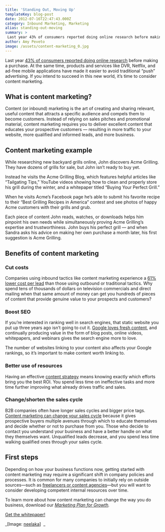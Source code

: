 ```yaml
---
title: 'Standing Out, Moving Up'
templateKey: blog-post
date: 2012-07-16T22:47:43.000Z
category: Inbound Marketing, Marketing
alias: standing-out-moving
summary: > 
 Last year 43% of consumers reported doing online research before making a purchase. At the same time, products and services like DVR, Netflix, and ad-free mobile applications have made it easier to avoid traditional "push" advertising. If you intend to succeed in this new world, it’s time to consider content marketing.
author: Amy Peveto
image: /assets/content-marketing_0.jpg
---
```


Last year [43% of consumers reported doing online research](http://www.mediapost.com/publications/article/145226/online-research-a-significant-part-of-consumer-buy.html) before making a purchase. At the same time, products and services like DVR, Netflix, and ad-free mobile applications have made it easier to avoid traditional “push” advertising. If you intend to succeed in this new world, it’s time to consider content marketing.

What is content marketing?
--------------------------

Content (or inbound) marketing is the art of creating and sharing relevant, useful content that attracts a specific audience and compels them to become customers. Instead of relying on sales pitches and promotional material, content marketing requires you to deliver excellent content that educates your prospective customers — resulting in more traffic to your website, more qualified and informed leads, and more business.

Content marketing example
-------------------------

While researching new backyard grills online, John discovers Acme Grilling. They have dozens of grills for sale, but John isn’t ready to buy yet.

Instead he visits the Acme Grilling Blog, which features helpful articles like “Tailgating Tips,” YouTube videos showing how to clean and properly store his grill during the winter, and a whitepaper titled “Buying Your Perfect Grill.”

When he visits Acme’s Facebook page he’s able to submit his favorite recipe to their “Best Grilling Recipes in America” contest and see photos of happy Acme customers with their grills and grub.

Each piece of content John reads, watches, or downloads helps him pinpoint his own needs while simultaneously proving Acme Grilling’s expertise and trustworthiness. John buys his perfect grill — and when Sandra asks his advice on making her own purchase a month later, his first suggestion is Acme Grilling.

Benefits of content marketing
-----------------------------

### Cut costs

Companies using inbound tactics like content marketing experience a [61% lower cost per lead](http://www.marketingcharts.com/uncategorized/inbound-marketers-enjoy-lower-cost-per-lead-21269/) than those using outbound or traditional tactics. Why spend tens of thousands of dollars on television commercials and direct mailing when that same amount of money can get you hundreds of pieces of content that provide genuine value to your prospects and customers?

### Boost SEO

If you’re interested in ranking well in search engines, that static website you put up three years ago isn’t going to cut it. [Google loves fresh content](http://support.contentgems.com/), and continually producing value in the form of blog posts, online videos, whitepapers, and webinars gives the search engine more to love.

The number of websites linking to your content also affects your Google rankings, so it’s important to make content worth linking to.

### Better use of resources

Having an effective [content strategy](/blog/05/14/2012/why-content-strategy-matters) means knowing exactly which efforts bring you the best ROI. You spend less time on ineffective tasks and more time further improving what already drives traffic and sales.

### Change/shorten the sales cycle

B2B companies often have longer sales cycles and bigger price tags. [Content marketing can change your sales cycle](http://www.thesaleslion.com/relationship-content-marketing-sales-process/) because it gives prospective buyers multiple avenues through which to educate themselves and decide whether or not to purchase from you. Those who decide to contact you understand your business and have a better handle on what they themselves want. Unqualified leads decrease, and you spend less time walking qualified ones through your sales cycle.

First steps
-----------

Depending on how your business functions now, getting started with content marketing may require a significant shift in company policies and processes. It is common for many companies to initially rely on outside sources—such as [freelancers or content agencies](/blog/04/16/2012/creating-content-agency-vs-freelance)—but you will want to consider developing competent internal resources over time.

To learn more about how content marketing can change the way you do business, download our _[Marketing Plan for Growth](/marketing-plan-growth)._

[Get the whitepaper!](/marketing-plan-growth)

_\[Image: [neelaka](http://www.flickr.com/photos/33925187@N00/5038787927/)\]  _